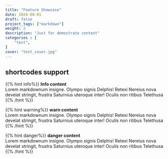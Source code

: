 ```yaml
---
title: "Feature Showcase"
date: 2024-08-01
draft: false
project_tags: ["markdown"]
weight: 2
description: "Just for demostrate content"
categories : [
    "test",
]
cover: "test_cover.jpg"
---
```



## shortcodes support

{{% hint info%}}
**Info content**  
Lorem markdownum insigne. Olympo signis Delphis! Retexi Nereius nova develat
stringit, frustra Saturnius uteroque inter! Oculis non ritibus Telethusa
{{% /hint %}}

{{% hint warning%}}
**warn content**  
Lorem markdownum insigne. Olympo signis Delphis! Retexi Nereius nova develat
stringit, frustra Saturnius uteroque inter! Oculis non ritibus Telethusa
{{% /hint %}}

{{% hint danger%}}
**danger content**  
Lorem markdownum insigne. Olympo signis Delphis! Retexi Nereius nova develat
stringit, frustra Saturnius uteroque inter! Oculis non ritibus Telethusa
{{% /hint %}}